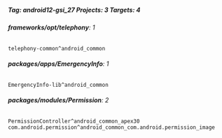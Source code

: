 ##### Tag: android12-gsi_27 Projects: 3 Targets: 4

###### **frameworks/opt/telephony**: 1
`telephony-common^android_common`
###### **packages/apps/EmergencyInfo**: 1
`EmergencyInfo-lib^android_common`
###### **packages/modules/Permission**: 2
`PermissionController^android_common_apex30` `com.android.permission^android_common_com.android.permission_image`
